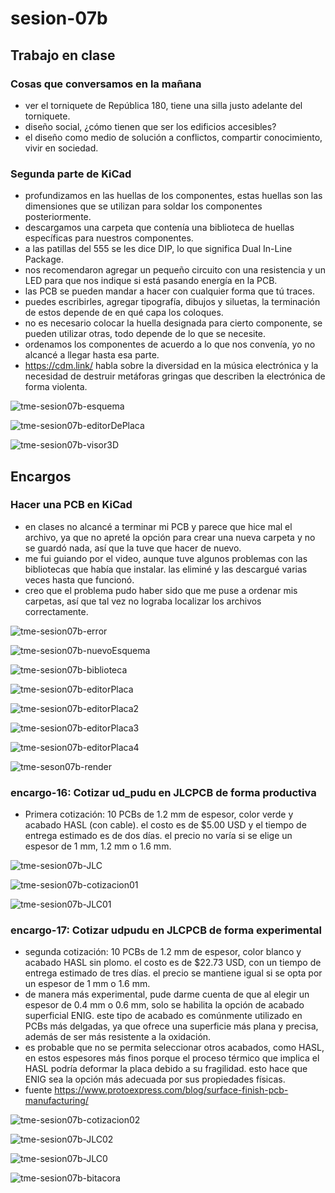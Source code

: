 # sesion-07b

## Trabajo en clase

### Cosas que conversamos en la mañana

- ver el torniquete de República 180, tiene una silla justo adelante del torniquete.
- diseño social, ¿cómo tienen que ser los edificios accesibles?
- el diseño como medio de solución a conflictos, compartir conocimiento, vivir en sociedad.

### Segunda parte de KiCad

- profundizamos en las huellas de los componentes, estas huellas son las dimensiones que se utilizan para soldar los componentes posteriormente.
- descargamos una carpeta que contenía una biblioteca de huellas específicas para nuestros componentes.
- a las patillas del 555 se les dice DIP, lo que significa Dual In-Line Package.
- nos recomendaron agregar un pequeño circuito con una resistencia y un LED para que nos indique si está pasando energía en la PCB.
- las PCB se pueden mandar a hacer con cualquier forma que tú traces.
- puedes escribirles, agregar tipografía, dibujos y siluetas, la terminación de estos depende de en qué capa los coloques.
- no es necesario colocar la huella designada para cierto componente, se pueden utilizar otras, todo depende de lo que se necesite.
- ordenamos los componentes de acuerdo a lo que nos convenía, yo no alcancé a llegar hasta esa parte.
- <https://cdm.link/> habla sobre la diversidad en la música electrónica y la necesidad de destruir metáforas gringas que describen la electrónica de forma violenta.

![tme-sesion07b-esquema](https://github.com/user-attachments/assets/5e29b38a-ec80-4072-9d94-26aa672813bd)

![tme-sesion07b-editorDePlaca](https://github.com/user-attachments/assets/4476a031-f4f9-4b27-a309-ba55b23f03f8)

![tme-sesion07b-visor3D](https://github.com/user-attachments/assets/b8e7b552-b558-499a-b100-70b5c84808ef)

## Encargos

### Hacer una PCB en KiCad

- en clases no alcancé a terminar mi PCB y parece que hice mal el archivo, ya que no apreté la opción para crear una nueva carpeta y no se guardó nada, así que la tuve que hacer de nuevo.
- me fui guiando por el video, aunque tuve algunos problemas con las bibliotecas que había que instalar. las eliminé y las descargué varias veces hasta que funcionó.
- creo que el problema pudo haber sido que me puse a ordenar mis carpetas, así que tal vez no lograba localizar los archivos correctamente.

![tme-sesion07b-error](https://github.com/user-attachments/assets/57e6ee99-cd4b-4732-8230-94f17930c04c)

![tme-sesion07b-nuevoEsquema](https://github.com/user-attachments/assets/75c5d537-81c3-48c7-a864-f52713e86ee3)

![tme-sesion07b-biblioteca](https://github.com/user-attachments/assets/f3493e80-b44f-40fc-a7f9-54632b1ee36c)

![tme-sesion07b-editorPlaca](https://github.com/user-attachments/assets/c9e691c0-d0b4-4be7-854f-336578c876dd)

![tme-sesion07b-editorPlaca2](https://github.com/user-attachments/assets/a7ce73d5-0c7d-4413-a819-5352489ddd5d)

![tme-sesion07b-editorPlaca3](https://github.com/user-attachments/assets/1ba3940d-c962-4e92-9d21-b86b24fc8295)

![tme-sesion07b-editorPlaca4](https://github.com/user-attachments/assets/947b4eea-c7d6-4757-bd07-530bd8f9d21e)

![tme-seson07b-render](https://github.com/user-attachments/assets/de4cd46f-cfff-4804-be70-1a4e7ef39660)

### encargo-16: Cotizar ud_pudu en JLCPCB de forma productiva

- Primera cotización: 10 PCBs de 1.2 mm de espesor, color verde y acabado HASL (con cable). el costo es de $5.00 USD y el tiempo de entrega estimado es de dos días. el precio no varía si se elige un espesor de 1 mm, 1.2 mm o 1.6 mm.

![tme-sesion07b-JLC](https://github.com/user-attachments/assets/2415d910-49bd-4acf-9be8-e56fe8db4522)

![tme-sesion07b-cotizacion01](https://github.com/user-attachments/assets/c4325b55-3782-4900-904d-bfcf4499dc10)

![tme-sesion07b-JLC01](https://github.com/user-attachments/assets/cb75f011-3a44-4b86-b433-5c7561588350)

### encargo-17: Cotizar udpudu en JLCPCB de forma experimental

- segunda cotización: 10 PCBs de 1.2 mm de espesor, color blanco y acabado HASL sin plomo. el costo es de $22.73 USD, con un tiempo de entrega estimado de tres días. el precio se mantiene igual si se opta por un espesor de 1 mm o 1.6 mm.
- de manera más experimental, pude darme cuenta de que al elegir un espesor de 0.4 mm o 0.6 mm, solo se habilita la opción de acabado superficial ENIG. este tipo de acabado es comúnmente utilizado en PCBs más delgadas, ya que ofrece una superficie más plana y precisa, además de ser más resistente a la oxidación.
- es probable que no se permita seleccionar otros acabados, como HASL, en estos espesores más finos porque el proceso térmico que implica el HASL podría deformar la placa debido a su fragilidad. esto hace que ENIG sea la opción más adecuada por sus propiedades físicas.
- fuente <https://www.protoexpress.com/blog/surface-finish-pcb-manufacturing/>

![tme-sesion07b-cotizacion02](https://github.com/user-attachments/assets/8900d78d-fff9-44db-bcc4-bc5e167c98c6)

![tme-sesion07b-JLC02](https://github.com/user-attachments/assets/9ef1af9f-3b7b-4945-bb9d-30fa7e9b6631)

![tme-sesion07b-JLC0](https://github.com/user-attachments/assets/928297bc-873f-41d0-82b6-26c9da43c822)

![tme-sesion07b-bitacora](https://github.com/user-attachments/assets/ed3abb02-d8ae-475c-8a6d-552ad6cd8c06)
